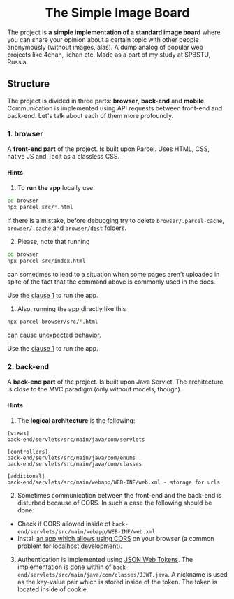 # <div align="center">The Simple Image Board</div>

The project is <strong>a simple implementation of a standard image board</strong> where you can share your opinion about a certain topic with other people anonymously (without images, alas). A dump analog of popular web projects like <a link="4chan.org">4chan</a>, <a link="https://iichan.hk/">iichan</a> etc. Made as a part of my study at SPBSTU, Russia.

## Structure

The project is divided in three parts: <strong>browser</strong>, <strong>back-end</strong> and <strong>mobile</strong>. Communication is implemented using API requests between front-end and back-end. Let's talk about each of them more profoundly. 

### 1. browser

A <strong>front-end part</strong> of the project. Is built upon <a link="https://github.com/parcel-bundler/parcel">Parcel</a>. Uses HTML, CSS, native JS and <a link="https://github.com/yegor256/tacit">Tacit</a> as a classless CSS.

#### Hints

<a name="browser-hints-clause-1"></a>
1. To <strong>run the app</strong> locally use
```bash
cd browser
npx parcel src/*.html
```

If there is a mistake, before debugging try to delete `browser/.parcel-cache`, `browser/.cache` and `browser/dist` folders. 

2. Please, note that running

```bash
cd browser
npx parcel src/index.html
```

can sometimes to lead to a situation when some pages aren't uploaded in spite of the fact that the command above is commonly used in the docs.

Use the [clause 1](#browser-hints-clause-1) to run the app.

1. Also, running the app directly like this

```bash
npx parcel browser/src/*.html
```

can cause unexpected behavior.

Use the [clause 1](#browser-hints-clause-1) to run the app.

### 2. back-end

A <strong>back-end part</strong> of the project. Is built upon <a link="https://docs.oracle.com/javaee/5/tutorial/doc/bnafe.html">Java Servlet</a>. The architecture is close to <a link="https://en.wikipedia.org/wiki/Model%E2%80%93view%E2%80%93controller">the MVC paradigm</a> (only without models, though).

#### Hints

1. The <strong>logical architecture</strong> is the following:
```
[views]
back-end/servlets/src/main/java/com/servlets

[controllers]
back-end/servlets/src/main/java/com/enums
back-end/servlets/src/main/java/com/classes

[additional]
back-end/servlets/src/main/webapp/WEB-INF/web.xml - storage for urls
```

2. Sometimes communication between the front-end and the back-end is disturbed because of CORS. In such a case the following should be done:

* Check if CORS allowed inside of `back-end/servlets/src/main/webapp/WEB-INF/web.xml`.
* Install <a href="https://chrome.google.com/webstore/detail/allow-cors-access-control/lhobafahddgcelffkeicbaginigeejlf">an app which allows using CORS</a> on your browser (a common problem for localhost development).

3. Authentication is implemented using <a href="https://jwt.io/">JSON Web Tokens</a>. The implementation is done within of `back-end/servlets/src/main/java/com/classes/JJWT.java`. A nickname is used as the key-value pair which is stored inside of the token. The token is located inside of cookie.